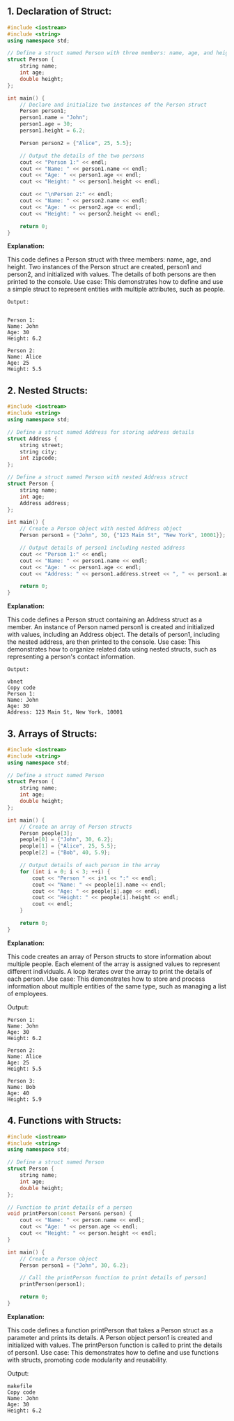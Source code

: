 ## 1. Declaration of Struct:
```cpp
#include <iostream>
#include <string>
using namespace std;

// Define a struct named Person with three members: name, age, and height
struct Person {
    string name;
    int age;
    double height;
};

int main() {
    // Declare and initialize two instances of the Person struct
    Person person1;
    person1.name = "John";
    person1.age = 30;
    person1.height = 6.2;

    Person person2 = {"Alice", 25, 5.5};

    // Output the details of the two persons
    cout << "Person 1:" << endl;
    cout << "Name: " << person1.name << endl;
    cout << "Age: " << person1.age << endl;
    cout << "Height: " << person1.height << endl;

    cout << "\nPerson 2:" << endl;
    cout << "Name: " << person2.name << endl;
    cout << "Age: " << person2.age << endl;
    cout << "Height: " << person2.height << endl;

    return 0;
}
```

**Explanation:**

This code defines a Person struct with three members: name, age, and height.
Two instances of the Person struct are created, person1 and person2, and initialized with values.
The details of both persons are then printed to the console.
Use case: This demonstrates how to define and use a simple struct to represent entities with multiple attributes, such as people.




```
Output:


Person 1:
Name: John
Age: 30
Height: 6.2

Person 2:
Name: Alice
Age: 25
Height: 5.5

```





## 2. Nested Structs:
```cpp
#include <iostream>
#include <string>
using namespace std;

// Define a struct named Address for storing address details
struct Address {
    string street;
    string city;
    int zipcode;
};

// Define a struct named Person with nested Address struct
struct Person {
    string name;
    int age;
    Address address;
};

int main() {
    // Create a Person object with nested Address object
    Person person1 = {"John", 30, {"123 Main St", "New York", 10001}};

    // Output details of person1 including nested address
    cout << "Person 1:" << endl;
    cout << "Name: " << person1.name << endl;
    cout << "Age: " << person1.age << endl;
    cout << "Address: " << person1.address.street << ", " << person1.address.city << ", " << person1.address.zipcode << endl;

    return 0;
}
```

**Explanation:**

This code defines a Person struct containing an Address struct as a member.
An instance of Person named person1 is created and initialized with values, including an Address object.
The details of person1, including the nested address, are then printed to the console.
Use case: This demonstrates how to organize related data using nested structs, such as representing a person's contact information.

```
Output:

vbnet
Copy code
Person 1:
Name: John
Age: 30
Address: 123 Main St, New York, 10001
```


## 3. Arrays of Structs:

```cpp
#include <iostream>
#include <string>
using namespace std;

// Define a struct named Person
struct Person {
    string name;
    int age;
    double height;
};

int main() {
    // Create an array of Person structs
    Person people[3];
    people[0] = {"John", 30, 6.2};
    people[1] = {"Alice", 25, 5.5};
    people[2] = {"Bob", 40, 5.9};

    // Output details of each person in the array
    for (int i = 0; i < 3; ++i) {
        cout << "Person " << i+1 << ":" << endl;
        cout << "Name: " << people[i].name << endl;
        cout << "Age: " << people[i].age << endl;
        cout << "Height: " << people[i].height << endl;
        cout << endl;
    }

    return 0;
}
```

**Explanation:**

This code creates an array of Person structs to store information about multiple people.
Each element of the array is assigned values to represent different individuals.
A loop iterates over the array to print the details of each person.
Use case: This demonstrates how to store and process information about multiple entities of the same type, such as managing a list of employees.

Output:

```
Person 1:
Name: John
Age: 30
Height: 6.2

Person 2:
Name: Alice
Age: 25
Height: 5.5

Person 3:
Name: Bob
Age: 40
Height: 5.9
```




## 4. Functions with Structs:
```cpp
#include <iostream>
#include <string>
using namespace std;

// Define a struct named Person
struct Person {
    string name;
    int age;
    double height;
};

// Function to print details of a person
void printPerson(const Person& person) {
    cout << "Name: " << person.name << endl;
    cout << "Age: " << person.age << endl;
    cout << "Height: " << person.height << endl;
}

int main() {
    // Create a Person object
    Person person1 = {"John", 30, 6.2};

    // Call the printPerson function to print details of person1
    printPerson(person1);

    return 0;
}
```

**Explanation:**

This code defines a function printPerson that takes a Person struct as a parameter and prints its details.
A Person object person1 is created and initialized with values.
The printPerson function is called to print the details of person1.
Use case: This demonstrates how to define and use functions with structs, promoting code modularity and reusability.

Output:
```
makefile
Copy code
Name: John
Age: 30
Height: 6.2
```
